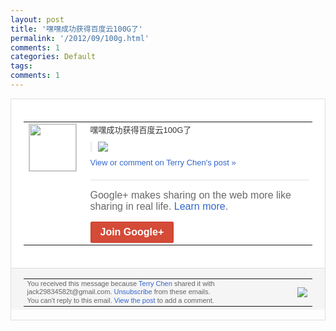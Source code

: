 ```yaml
---
layout: post
title: '嘿嘿成功获得百度云100G了'
permalink: '/2012/09/100g.html'
comments: 1
categories: Default
tags: 
comments: 1
---
```

<div style="border:solid 1px #dfdfdf;color:#686868;font:13px Arial"><div style="background-color:#fff;padding:20px;"><table cellpadding="0" cellspacing="0"><tr><td style="padding-right:15px;vertical-align:top"><a href="https://plus.google.com/_/notifications/emlink?emrecipient=110200756825219614165&amp;emid=CJit4ICpmLICFQol3god11AAAA&amp;path=%2F108643996575278738906&amp;dt=1346637873589&amp;uob=8"><img height="75" src="https://lh3.googleusercontent.com/-KKRGTyJ5Bl0/AAAAAAAAAAI/AAAAAAAAEEY/jllxqER5dCk/s75-c-k-a/photo.jpg" style="border:solid 1px #cccccc;" width="75"/></a></td><td style="width:578px;color:#333;font:13px Arial;vertical-align:top"><div style="padding-bottom:10px">嘿嘿成功获得百度云100G了</div><div style="margin-bottom:10px;padding-left:10px; border-left:2px solid #EAEAEA"><span style="margin-right:5px"><a href="https://plus.google.com/_/notifications/emlink?emrecipient=110200756825219614165&amp;emid=CJit4ICpmLICFQol3god11AAAA&amp;path=%2F108643996575278738906%2Fposts%2FhjAmFnGNSBi%3Fgpinv%3DAMIXal8ZjyES6zdnqOKGo55_XZO5uzOCPGXSFBAWkuowkL1aPLKrZ485Sqvvt8ynO6MPCQwTmPvKpU0Oa5xhc928V3csivNK40Dbl_p8XnmAO8HjXtwjoyY&amp;dt=1346637873589&amp;uob=8" style="color:#3366CC;text-decoration:none;"><img border="0" src="https://lh6.googleusercontent.com/-zRd5xvjFk3E/UEQQD1AadSI/AAAAAAAAs6w/rWa1x-DIRrI/w160/QQ%25E6%258B%25BC%25E9%259F%25B3%25E6%2588%25AA%25E5%259B%25BE%25E6%259C%25AA%25E5%2591%25BD%25E5%2590%258D.png" style="max-height:200px;max-width:275px"/></a></span></div><a href="https://plus.google.com/_/notifications/emlink?emrecipient=110200756825219614165&amp;emid=CJit4ICpmLICFQol3god11AAAA&amp;path=%2F108643996575278738906%2Fposts%2FhjAmFnGNSBi%3Fgpinv%3DAMIXal8ZjyES6zdnqOKGo55_XZO5uzOCPGXSFBAWkuowkL1aPLKrZ485Sqvvt8ynO6MPCQwTmPvKpU0Oa5xhc928V3csivNK40Dbl_p8XnmAO8HjXtwjoyY&amp;dt=1346637873589&amp;uob=8" style="color:#3366CC;text-decoration:none">View or comment on Terry Chen's post »</a><div style="margin-top:20px;border-top:solid 1px #dfdfdf"><div style="padding:15px 0;color:#686868;font:16px Arial">Google+ makes sharing on the web more like sharing in real life. <a href="http://www.google.com/+/learnmore/" style="color:#3366CC;text-decoration:none">Learn more</a>.</div><a href="https://plus.google.com/_/notifications/emlink?emrecipient=110200756825219614165&amp;emid=CJit4ICpmLICFQol3god11AAAA&amp;path=%2F%3Fgpinv%3DAMIXal8ZjyES6zdnqOKGo55_XZO5uzOCPGXSFBAWkuowkL1aPLKrZ485Sqvvt8ynO6MPCQwTmPvKpU0Oa5xhc928V3csivNK40Dbl_p8XnmAO8HjXtwjoyY&amp;dt=1346637873589&amp;uob=8" style="display:inline-block;padding:7px 15px;background-color:#d44b38; color:#fff;font-size:16px; font-weight:bold;border-radius:2px;-webkit-border-radius:2px; -moz-border-radius:2px;border:solid 1px #c43b28; white-space:nowrap;text-decoration:none">Join Google+</a></div></td></tr></table></div><div style="border-top:solid 1px #dfdfdf;padding:0 20px; background-color:#f5f5f5"><table cellpadding="0" cellspacing="0" style="height:50px"><tbody><tr><td style="vertical-align:middle;width:100%; color:#636363;font:11px Arial; line-height:120%">You received this message because <a href="https://plus.google.com/_/notifications/emlink?emrecipient=110200756825219614165&amp;emid=CJit4ICpmLICFQol3god11AAAA&amp;path=%2F108643996575278738906%3Fgpinv%3DAMIXal8ZjyES6zdnqOKGo55_XZO5uzOCPGXSFBAWkuowkL1aPLKrZ485Sqvvt8ynO6MPCQwTmPvKpU0Oa5xhc928V3csivNK40Dbl_p8XnmAO8HjXtwjoyY&amp;dt=1346637873589&amp;uob=8" style="color:#3366CC;text-decoration:none">Terry Chen</a> shared it with jack29834582t@gmail.com. <a href="https://plus.google.com/_/notifications/emlink?emrecipient=110200756825219614165&amp;emid=CJit4ICpmLICFQol3god11AAAA&amp;path=%2F_%2Fnonplus%2Femailsettings%3Fgpinv%3DAMIXal8ZjyES6zdnqOKGo55_XZO5uzOCPGXSFBAWkuowkL1aPLKrZ485Sqvvt8ynO6MPCQwTmPvKpU0Oa5xhc928V3csivNK40Dbl_p8XnmAO8HjXtwjoyY%26est%3DADH5u8V9TAOnv0rCC_H8ScxCD8CTeyInuByhSH2RPRjYfpGqFQSyxpelO_VghDfu9AzJf-T2rB1etOFU4Ey7lgob89pv395GyQFWQMF2Rn1ijHfTs3mWzGudFhOqSUGdQUrxsA9stoJaI4R3qsHtPs8fZwWE4arx3Q&amp;dt=1346637873589&amp;uob=8" style="color:#3366CC;text-decoration:none">Unsubscribe</a> from these emails.<br/>You can't reply to this email. <a href="https://plus.google.com/_/notifications/emlink?emrecipient=110200756825219614165&amp;emid=CJit4ICpmLICFQol3god11AAAA&amp;path=%2F108643996575278738906%2Fposts%2FhjAmFnGNSBi%3Fgpinv%3DAMIXal8ZjyES6zdnqOKGo55_XZO5uzOCPGXSFBAWkuowkL1aPLKrZ485Sqvvt8ynO6MPCQwTmPvKpU0Oa5xhc928V3csivNK40Dbl_p8XnmAO8HjXtwjoyY&amp;dt=1346637873589&amp;uob=8" style="color:#3366CC;text-decoration:none">View the post</a> to add a comment.<br/></td><td><img src="https://ssl.gstatic.com/s2/oz/images/notifications/logo/google-plus-6617a72bb36cc548861652780c9e6ff1.png"/></td></tr></tbody></table></div></div>